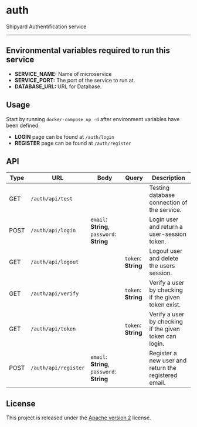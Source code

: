 # auth
Shipyard Authentification service

---

## Environmental variables required to run this service

- **SERVICE_NAME:** Name of microservice
- **SERVICE_PORT:** The port of the service to run at.
- **DATABASE_URL:** URL for Database.

## Usage
Start by running `docker-compose up -d` after environment variables have been defined.

- **LOGIN** page can be found at `/auth/login`
- **REGISTER** page can be found at `/auth/register`

## API

| Type | URL                  | Body                                        | Query               | Description                                             |
| ---- | -------------------- | ------------------------------------------- | ------------------- | ------------------------------------------------------- |
| GET  | `/auth/api/test`     |                                             |                     | Testing database connection of the service.             |
| POST | `/auth/api/login`    | `email`: **String**, `password`: **String** |                     | Login user and return a user-session token.             |
| GET  | `/auth/api/logout`   |                                             | `token`: **String** | Logout user and delete the users session.               |
| GET  | `/auth/api/verify`   |                                             | `token`: **String** | Verify a user by checking if the given token exist.     |
| GET  | `/auth/api/token`    |                                             | `token`: **String** | Verify a user by checking if the given token can login. |
| POST | `/auth/api/register` | `email`: **String**, `password`: **String** |                     | Register a new user and return the registered email.    |


## License
This project is released under the [Apache version 2](LICENSE) license.

